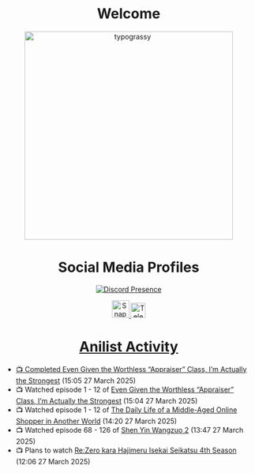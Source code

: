 <div align="center">

# Welcome
<a href="https://github.com/kawarimidoll/typograssy">
    <img alt="typograssy" src="https://typograssy.deno.dev/api?text=%E3%82%88%E3%81%86%E3%81%93%E3%81%9D%E3%81%BF%E3%81%AA%E3%81%95%E3%82%93%20-%20Sheby--&&l0=none&l1=82d9d0&l2=027353&l3=038c4c&l4=01402e&bg=none&frame=none&speed=100&comment=" width="421.99">
</a>

</div>

<div align="center">

# Social Media Profiles

[![Discord Presence](https://lanyard.cnrad.dev/api/612532963938271232)](https://discord.com/users/612532963938271232)


<a href="https://www.snapchat.com/add/a.sheby" title="Snapchat Profile">
    <img src="https://www.freepnglogos.com/uploads/snapchat-logo-png-0.png" width="35" alt="Snapchat Logo" />


<a href="https://t.me/ASheby" title="Telegram Profile">
    <img src="https://www.freepnglogos.com/uploads/telegram-logo-png-0.png" width="30" alt="Telegram Logo" />


</div>

<div align="center">

# Anilist Activity

</div>

<!-- ANILIST_ACTIVITY:start -->

-   📺 Completed [Even Given the Worthless “Appraiser” Class, I’m Actually the Strongest](https://anilist.co/anime/178548) (15:05 27 March 2025)
-   📺 Watched episode 1 - 12 of [Even Given the Worthless “Appraiser” Class, I’m Actually the Strongest](https://anilist.co/anime/178548) (15:04 27 March 2025)
-   📺 Watched episode 1 - 12 of [The Daily Life of a Middle-Aged Online Shopper in Another World](https://anilist.co/anime/180292) (14:20 27 March 2025)
-   📺 Watched episode 68 - 126 of [Shen Yin Wangzuo 2](https://anilist.co/anime/153499) (13:47 27 March 2025)
-   📺 Plans to watch [Re:Zero kara Hajimeru Isekai Seikatsu 4th Season](https://anilist.co/anime/189046) (12:06 27 March 2025)

<!-- ANILIST_ACTIVITY:end -->

